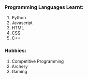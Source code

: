 ### Programming Languages Learnt:
1. Python
2. Javascript
3. HTML
4. CSS
5. C++

### Hobbies:
1. Competitive Programming
2. Archery
3. Gaming
